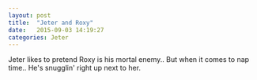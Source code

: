 ```yaml
---
layout: post
title:  "Jeter and Roxy"
date:   2015-09-03 14:19:27
categories: Jeter
---
```


Jeter likes to pretend Roxy is his mortal enemy.. But when it comes to nap time.. He's snugglin' right up next to her.
